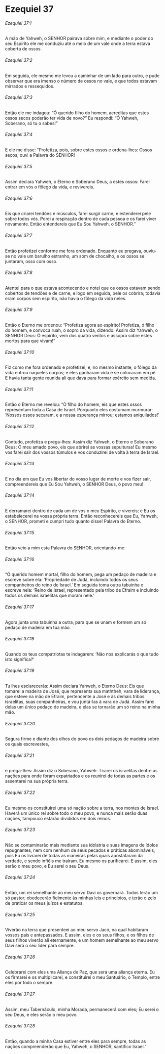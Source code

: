 # Ezequiel 37

###### Ezequiel 37:1

A mão de Yahweh, o SENHOR pairava sobre mim, e mediante o poder do seu Espírito ele me conduziu até o meio de um vale onde a terra estava coberta de ossos.

###### Ezequiel 37:2

Em seguida, ele mesmo me levou a caminhar de um lado para outro, e pude observar que era imenso o número de ossos no vale, e que todos estavam mirrados e ressequidos.

###### Ezequiel 37:3

Então ele me indagou: “Ó querido filho do homem, acreditas que estes ossos secos poderão ter vida de novo?” Eu respondi: “Ó Yahweh, Soberano, só tu o sabes!”

###### Ezequiel 37:4

E ele me disse: “Profetiza, pois, sobre estes ossos e ordena-lhes: Ossos secos, ouvi a Palavra do SENHOR!

###### Ezequiel 37:5

Assim declara Yahweh, o Eterno e Soberano Deus, a estes ossos: Farei entrar em vós o fôlego da vida, e revivereis.

###### Ezequiel 37:6

Eis que criarei tendões e músculos, farei surgir carne, e estenderei pele sobre todos vós. Porei a respiração dentro de cada pessoa e os farei viver novamente. Então entendereis que Eu Sou Yahweh, o SENHOR.”

###### Ezequiel 37:7

Então profetizei conforme me fora ordenado. Enquanto eu pregava, ouviu-se no vale um barulho estranho, um som de chocalho, e os ossos se juntaram, osso com osso.

###### Ezequiel 37:8

Atentei para o que estava acontecendo e notei que os ossos estavam sendo cobertos de tendões e de carne, e logo em seguida, pele os cobrira; todavia eram corpos sem espírito, não havia o fôlego da vida neles.

###### Ezequiel 37:9

Então o Eterno me ordenou: “Profetiza agora ao espírito! Profetiza, ó filho do homem, e convoca ruah, o sopro da vida, dizendo: Assim diz Yahweh, o SENHOR Deus: Ó espírito, vem dos quatro ventos e assopra sobre estes mortos para que vivam!”

###### Ezequiel 37:10

Fiz como me fora ordenado e profetizei, e, no mesmo instante, o fôlego da vida entrou naqueles corpos; e eles ganharam vida e se colocaram em pé. E havia tanta gente reunida ali que dava para formar exército sem medida.

###### Ezequiel 37:11

Então o Eterno me revelou: “Ó filho do homem, eis que estes ossos representam toda a Casa de Israel. Porquanto eles costumam murmurar: ‘Nossos ossos secaram, e a nossa esperança mirrou; estamos aniquilados!’

###### Ezequiel 37:12

Contudo, profetiza e prega-lhes: Assim diz Yahweh, o Eterno e Soberano Deus: Ó meu amado povo, eis que abrirei as vossas sepulturas! Eu mesmo vos farei sair dos vossos túmulos e vos conduzirei de volta à terra de Israel.

###### Ezequiel 37:13

E no dia em que Eu vos libertar do vosso lugar de morte e vos fizer sair, compreendereis que Eu Sou Yahweh, o SENHOR Deus, ó povo meu!

###### Ezequiel 37:14

E derramarei dentro de cada um de vós o meu Espírito, e vivereis; e Eu os estabelecerei na vossa própria terra. Então reconhecereis que Eu, Yahweh, o SENHOR, prometi e cumpri tudo quanto disse! Palavra do Eterno.

###### Ezequiel 37:15

Então veio a mim esta Palavra do SENHOR, orientando-me:

###### Ezequiel 37:16

“Ó querido homem mortal, filho do homem, pega um pedaço de madeira e escreve sobre ela: ‘Propriedade de Judá, incluindo todos os seus companheiros do reino de Israel.’ Em seguida toma outra tabuinha e escreve nela: ‘Reino de Israel, representado pela tribo de Efraim e incluindo todos os demais israelitas que moram nele.’

###### Ezequiel 37:17

Agora junta uma tabuinha a outra, para que se unam e formem um só pedaço de madeira em tua mão.

###### Ezequiel 37:18

Quando os teus compatriotas te indagarem: ‘Não nos explicarás o que tudo isto significa?’

###### Ezequiel 37:19

Tu lhes esclarecerás: Assim declara Yahweh, o Eterno Deus: Eis que tomarei a madeira de José, que representa sua maththeh, vara de liderança, que esteve na mão de Efraim, pertencente a José e às demais tribos israelitas, suas companheiras, e vou juntá-las à vara de Judá. Assim farei delas um único pedaço de madeira, e elas se tornarão um só reino na minha mão.

###### Ezequiel 37:20

Segura firme e diante dos olhos do povo os dois pedaços de madeira sobre os quais escrevestes,

###### Ezequiel 37:21

e prega-lhes: Assim diz o Soberano, Yahweh: Tirarei os israelitas dentre as nações para onde foram expatriados e os reunirei de todas as partes e os assentarei na sua própria terra.

###### Ezequiel 37:22

Eu mesmo os constituirei uma só nação sobre a terra, nos montes de Israel. Haverá um único rei sobre todo o meu povo, e nunca mais serão duas nações, tampouco estarão divididos em dois reinos.

###### Ezequiel 37:23

Não se contaminarão mais mediante sua idolatria e suas imagens de ídolos repugnantes, nem com nenhum de seus pecados e práticas abomináveis, pois Eu os livrarei de todas as maneiras pelas quais apostataram da verdade, e sendo infiéis me traíram. Eu mesmo os purificarei. E assim, eles serão o meu povo, e Eu serei o seu Deus.

###### Ezequiel 37:24

Então, um rei semelhante ao meu servo Davi os governará. Todos terão um só pastor; obedecerão fielmente às minhas leis e princípios, e terão o zelo de praticar os meus juízos e estatutos.

###### Ezequiel 37:25

Viverão na terra que presenteei ao meu servo Jacó, na qual habitaram vossos pais e antepassados. E assim, eles e os seus filhos, e os filhos de seus filhos viverão ali eternamente, e um homem semelhante ao meu servo Davi será o seu líder para sempre.

###### Ezequiel 37:26

Celebrarei com eles uma Aliança de Paz, que será uma aliança eterna. Eu os firmarei e os multiplicarei, e constituirei o meu Santuário, o Templo, entre eles por todo o sempre.

###### Ezequiel 37:27

Assim, meu Tabernáculo, minha Morada, permanecerá com eles; Eu serei o seu Deus, e eles serão o meu povo.

###### Ezequiel 37:28

Então, quando a minha Casa estiver entre eles para sempre, todas as nações compreenderão que Eu, Yahweh, o SENHOR, santifico Israel.”

